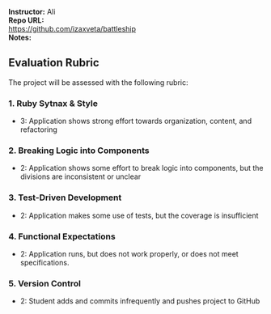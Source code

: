 **Instructor:**   Ali  
**Repo URL:**  
https://github.com/izaxveta/battleship  
**Notes:**  


## Evaluation Rubric

The project will be assessed with the following rubric:

### 1. Ruby Sytnax & Style

* 3:  Application shows strong effort towards organization, content, and refactoring

### 2. Breaking Logic into Components

* 2: Application shows some effort to break logic into components, but the divisions are inconsistent or unclear

### 3. Test-Driven Development

* 2: Application makes some use of tests, but the coverage is insufficient

### 4. Functional Expectations

* 2: Application runs, but does not work properly, or does not meet specifications.

### 5. Version Control  

* 2: Student adds and commits infrequently and pushes project to GitHub  
